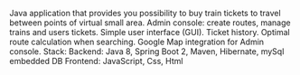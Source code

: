 Java application that provides you possibility to buy train tickets to travel between points of virtual small area. 
Admin console: create routes, manage trains and users tickets. 
Simple user interface (GUI). Ticket history.
Optimal route calculation when searching.
Google Map integration for Admin console.
Stack: 
  Backend: Java 8, Spring Boot 2, Maven, Hibernate, mySql embedded DB
  Frontend: JavaScript, Css, Html
